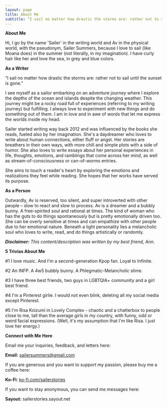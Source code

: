 ```yaml
---
layout: page
title: About Me
subtitle: “I sail no matter how drastic the storms are: rather not to sail until the sunset is gone.”
---
```


**About Me** 

Hi, I go by the name 'Sailer' in the writing world and Av in the physical world, with the pseudonym, Sailer Summers, because I love to sail (like Moana does) in the summer (not literally, in my imagination). I have curly hair like her and love the sea, in grey and blue colors. 

**As a Writer**

“I sail no matter how drastic the storms are: rather not to sail until the sunset is gone.”

I see myself as a sailor embarking on an adventure journey where I explore the depths of the ocean and islands despite the changing weather. This journey might be a rocky road full of experiences (referring to my writing journey) but fulfilling. I always love to experiment with new things and do something out of them. I am in love and in awe of words that let me express the worlds inside my head.

Sailer started writing way back 2012 and was influenced by the books she reads, fueled also by her imagination. She's a daydreamer who loves to write about human connections, either fluff or angst. Her stories are breathers in their own ways, with more chill and simple plots with a side of humor. She also loves to write essays about her personal experiences in life, thoughts, emotions, and ramblings that come across her mind, as well as stream-of-consciousness or can-of-worms entries. 

She aims to touch a reader's heart by exploring the emotions and realizations they feel while reading. She hopes that her works have served its purpose.

**As a Person**

Outwardly, Av is reserved, too silent, and super introverted with other people – slow to react and slow to process. Av is a dreamer and a bubbly bunny. A free-spirited soul and rational at times. The kind of woman who has the guts to do things spontaneously but is pretty emotionally driven too. She can be overly sensitive at times and can empathize with other people due to her emotional nature. Beneath a light personality lies a melancholic soul who loves to write, read, and do things artistically or randomly.

***Disclaimer:** This content/description was written by my best friend, Ann.* 

**5 Trivias About Me**

\#1 I love music. And I'm a second-generation Kpop fan. Loyal to Infinite. 

\#2 An INFP. A 4w5 bubbly bunny. A Phlegmatic-Melancholic slime. 

\#3 I have three best friends, two guys in LGBTQIA+ community and a girl best friend. 

\#4 I'm a Pinterest girlie. I would not even blink, deleting all my social media except Pinterest.

\#5 I'm Risa Koizumi in Lovely Complex \- chaotic and a chatterbox to people close to me, tall than the average girls in my country, with funny, odd or weird facial expressions. (Well, it's my assumption that I'm like Risa. I just love her energy.) 

**Connect with Me Here**

Email me your inquiries, feedback, and letters here: 

**Email:** [sailersummers@gmail.com](mailto:sailersummers@gmail.com)  

If you are generous and you want to support my passion, please buy me a coffee here:

**Ko-Fi**: [ko-fi.com/sailerstories](http://ko-fi.com/sailerstories)  

If you want to stay anonymous, you can send me messages here:

**Sayout:** sailerstories.sayout.net 

